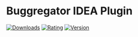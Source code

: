 # Buggregator IDEA Plugin


[![Downloads](https://img.shields.io/jetbrains/plugin/d/26344-buggregator?style=flat-square)](https://plugins.jetbrains.com/plugin/26344-buggregator)
[![Rating](https://img.shields.io/jetbrains/plugin/r/rating/26344-buggregator?style=flat-square)](https://plugins.jetbrains.com/plugin/26344-buggregator/reviews)
[![Version](https://img.shields.io/jetbrains/plugin/v/26344-buggregator?style=flat-square)](https://plugins.jetbrains.com/plugin/26344-buggregator/versions)

